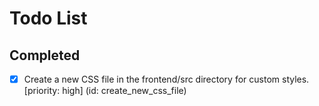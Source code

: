# Todo List

## Completed

- [x] Create a new CSS file in the frontend/src directory for custom styles. [priority: high] (id: create_new_css_file)

